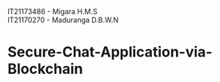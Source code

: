 IT21173486 - Migara H.M.S </br>
IT21170270 - Maduranga D.B.W.N

# Secure-Chat-Application-via-Blockchain





